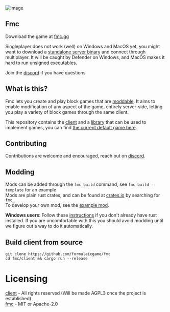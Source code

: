 ![image](https://github.com/user-attachments/assets/a70f8ff8-5514-4f6b-b178-871700932123)

## Fmc 
Download the game at [fmc.gg](https://fmc.gg)  

Singleplayer does not work (well) on Windows and MacOS yet, you might want to download a [standalone server binary](https://github.com/awowogei/FMC_173/releases/tag/nightly) 
and connect through multiplayer.
It will be caught by Defender on Windows, and MacOS makes it hard to run unsigned executables.  

Join the [discord](https://discord.gg/VMgFmdsQ6m) if you have questions

## What is this?
Fmc lets you create and play block games that are
[moddable](examples/server_mod). 
It aims to enable modification of any aspect of the game, entirely server-side, letting you play a
variety of block games through the same client.

This repository contains the [client](https://github.com/formulaicgame/fmc/tree/master/client) and
a [library](https://github.com/formulaicgame/fmc/tree/master/fmc) that can be used to implement
games, you can find [the current default game here](https://github.com/awowogei/FMC_173).

## Contributing
Contributions are welcome and encouraged, reach out on [discord](https://discord.gg/VMgFmdsQ6m). 

## Modding

Mods can be added through the `fmc build` command, see `fmc build --template` for an example.  
Mods are plain rust crates, and can be found at [crates.io](https://crates.io/search?q=fmc_) by searching for `fmc_`  
To develop your own mod, see the [example mod](examples/server_mod).

**Windows users**: Follow these [instructions](https://rust-lang.github.io/rustup/installation/windows-msvc.html#installing-only-the-required-components-optional)
if you don't already have rust installed. If you are uncomfortable with this you should avoid modding until we figure out a way to do it
automatically.

## Build client from source
```
git clone https://github.com/formulaicgame/fmc
cd fmc/client && cargo run --release
```

# Licensing
[client](./client/) - All rights reserved (Will be made AGPL3 once the project is established)  
[fmc](./fmc/)    - MIT or Apache-2.0
